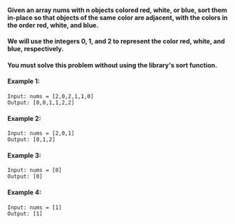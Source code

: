 #### Given an array nums with n objects colored red, white, or blue, sort them in-place so that objects of the same color are adjacent, with the colors in the order red, white, and blue.

#### We will use the integers 0, 1, and 2 to represent the color red, white, and blue, respectively.

#### You must solve this problem without using the library's sort function.

 

#### Example 1:
```
Input: nums = [2,0,2,1,1,0]
Output: [0,0,1,1,2,2]
```
#### Example 2:
```
Input: nums = [2,0,1]
Output: [0,1,2]
```
#### Example 3:
```
Input: nums = [0]
Output: [0]
```
#### Example 4:
```
Input: nums = [1]
Output: [1]
```
